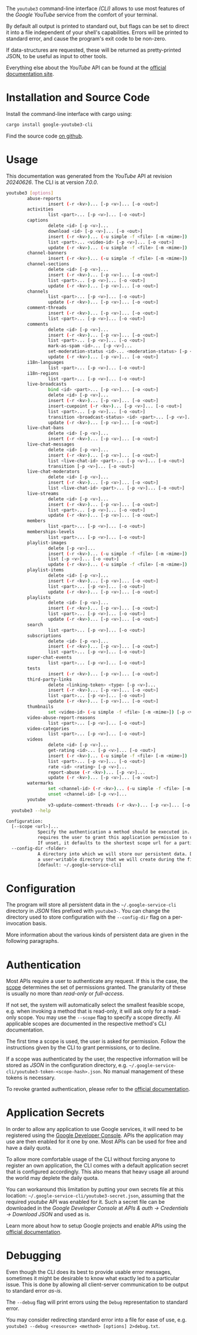 <!---
DO NOT EDIT !
This file was generated automatically from 'src/generator/templates/cli/README.md.mako'
DO NOT EDIT !
-->
The `youtube3` command-line interface *(CLI)* allows to use most features of the *Google YouTube* service from the comfort of your terminal.

By default all output is printed to standard out, but flags can be set to direct it into a file independent of your shell's
capabilities. Errors will be printed to standard error, and cause the program's exit code to be non-zero.

If data-structures are requested, these will be returned as pretty-printed JSON, to be useful as input to other tools.

Everything else about the *YouTube* API can be found at the
[official documentation site](https://developers.google.com/youtube/).

# Installation and Source Code

Install the command-line interface with cargo using:

```bash
cargo install google-youtube3-cli
```

Find the source code [on github](https://github.com/Byron/google-apis-rs/tree/main/gen/youtube3-cli).

# Usage

This documentation was generated from the *YouTube* API at revision *20240626*. The CLI is at version *7.0.0*.

```bash
youtube3 [options]
        abuse-reports
                insert (-r <kv>)... [-p <v>]... [-o <out>]
        activities
                list <part>... [-p <v>]... [-o <out>]
        captions
                delete <id> [-p <v>]...
                download <id> [-p <v>]... [-o <out>]
                insert (-r <kv>)... (-u simple -f <file> [-m <mime>]) [-p <v>]... [-o <out>]
                list <part>... <video-id> [-p <v>]... [-o <out>]
                update (-r <kv>)... (-u simple -f <file> [-m <mime>]) [-p <v>]... [-o <out>]
        channel-banners
                insert (-r <kv>)... (-u simple -f <file> [-m <mime>]) [-p <v>]... [-o <out>]
        channel-sections
                delete <id> [-p <v>]...
                insert (-r <kv>)... [-p <v>]... [-o <out>]
                list <part>... [-p <v>]... [-o <out>]
                update (-r <kv>)... [-p <v>]... [-o <out>]
        channels
                list <part>... [-p <v>]... [-o <out>]
                update (-r <kv>)... [-p <v>]... [-o <out>]
        comment-threads
                insert (-r <kv>)... [-p <v>]... [-o <out>]
                list <part>... [-p <v>]... [-o <out>]
        comments
                delete <id> [-p <v>]...
                insert (-r <kv>)... [-p <v>]... [-o <out>]
                list <part>... [-p <v>]... [-o <out>]
                mark-as-spam <id>... [-p <v>]...
                set-moderation-status <id>... <moderation-status> [-p <v>]...
                update (-r <kv>)... [-p <v>]... [-o <out>]
        i18n-languages
                list <part>... [-p <v>]... [-o <out>]
        i18n-regions
                list <part>... [-p <v>]... [-o <out>]
        live-broadcasts
                bind <id> <part>... [-p <v>]... [-o <out>]
                delete <id> [-p <v>]...
                insert (-r <kv>)... [-p <v>]... [-o <out>]
                insert-cuepoint (-r <kv>)... [-p <v>]... [-o <out>]
                list <part>... [-p <v>]... [-o <out>]
                transition <broadcast-status> <id> <part>... [-p <v>]... [-o <out>]
                update (-r <kv>)... [-p <v>]... [-o <out>]
        live-chat-bans
                delete <id> [-p <v>]...
                insert (-r <kv>)... [-p <v>]... [-o <out>]
        live-chat-messages
                delete <id> [-p <v>]...
                insert (-r <kv>)... [-p <v>]... [-o <out>]
                list <live-chat-id> <part>... [-p <v>]... [-o <out>]
                transition [-p <v>]... [-o <out>]
        live-chat-moderators
                delete <id> [-p <v>]...
                insert (-r <kv>)... [-p <v>]... [-o <out>]
                list <live-chat-id> <part>... [-p <v>]... [-o <out>]
        live-streams
                delete <id> [-p <v>]...
                insert (-r <kv>)... [-p <v>]... [-o <out>]
                list <part>... [-p <v>]... [-o <out>]
                update (-r <kv>)... [-p <v>]... [-o <out>]
        members
                list <part>... [-p <v>]... [-o <out>]
        memberships-levels
                list <part>... [-p <v>]... [-o <out>]
        playlist-images
                delete [-p <v>]...
                insert (-r <kv>)... (-u simple -f <file> [-m <mime>]) [-p <v>]... [-o <out>]
                list [-p <v>]... [-o <out>]
                update (-r <kv>)... (-u simple -f <file> [-m <mime>]) [-p <v>]... [-o <out>]
        playlist-items
                delete <id> [-p <v>]...
                insert (-r <kv>)... [-p <v>]... [-o <out>]
                list <part>... [-p <v>]... [-o <out>]
                update (-r <kv>)... [-p <v>]... [-o <out>]
        playlists
                delete <id> [-p <v>]...
                insert (-r <kv>)... [-p <v>]... [-o <out>]
                list <part>... [-p <v>]... [-o <out>]
                update (-r <kv>)... [-p <v>]... [-o <out>]
        search
                list <part>... [-p <v>]... [-o <out>]
        subscriptions
                delete <id> [-p <v>]...
                insert (-r <kv>)... [-p <v>]... [-o <out>]
                list <part>... [-p <v>]... [-o <out>]
        super-chat-events
                list <part>... [-p <v>]... [-o <out>]
        tests
                insert (-r <kv>)... [-p <v>]... [-o <out>]
        third-party-links
                delete <linking-token> <type> [-p <v>]...
                insert (-r <kv>)... [-p <v>]... [-o <out>]
                list <part>... [-p <v>]... [-o <out>]
                update (-r <kv>)... [-p <v>]... [-o <out>]
        thumbnails
                set <video-id> (-u simple -f <file> [-m <mime>]) [-p <v>]... [-o <out>]
        video-abuse-report-reasons
                list <part>... [-p <v>]... [-o <out>]
        video-categories
                list <part>... [-p <v>]... [-o <out>]
        videos
                delete <id> [-p <v>]...
                get-rating <id>... [-p <v>]... [-o <out>]
                insert (-r <kv>)... (-u simple -f <file> [-m <mime>]) [-p <v>]... [-o <out>]
                list <part>... [-p <v>]... [-o <out>]
                rate <id> <rating> [-p <v>]...
                report-abuse (-r <kv>)... [-p <v>]...
                update (-r <kv>)... [-p <v>]... [-o <out>]
        watermarks
                set <channel-id> (-r <kv>)... (-u simple -f <file> [-m <mime>]) [-p <v>]...
                unset <channel-id> [-p <v>]...
        youtube
                v3-update-comment-threads (-r <kv>)... [-p <v>]... [-o <out>]
  youtube3 --help

Configuration:
  [--scope <url>]...
            Specify the authentication a method should be executed in. Each scope
            requires the user to grant this application permission to use it.
            If unset, it defaults to the shortest scope url for a particular method.
  --config-dir <folder>
            A directory into which we will store our persistent data. Defaults to
            a user-writable directory that we will create during the first invocation.
            [default: ~/.google-service-cli]

```

# Configuration

The program will store all persistent data in the `~/.google-service-cli` directory in *JSON* files prefixed with `youtube3-`.  You can change the directory used to store configuration with the `--config-dir` flag on a per-invocation basis.

More information about the various kinds of persistent data are given in the following paragraphs.

# Authentication

Most APIs require a user to authenticate any request. If this is the case, the [scope][scopes] determines the
set of permissions granted. The granularity of these is usually no more than *read-only* or *full-access*.

If not set, the system will automatically select the smallest feasible scope, e.g. when invoking a
method that is read-only, it will ask only for a read-only scope.
You may use the `--scope` flag to specify a scope directly.
All applicable scopes are documented in the respective method's CLI documentation.

The first time a scope is used, the user is asked for permission. Follow the instructions given
by the CLI to grant permissions, or to decline.

If a scope was authenticated by the user, the respective information will be stored as *JSON* in the configuration
directory, e.g. `~/.google-service-cli/youtube3-token-<scope-hash>.json`. No manual management of these tokens
is necessary.

To revoke granted authentication, please refer to the [official documentation][revoke-access].

# Application Secrets

In order to allow any application to use Google services, it will need to be registered using the
[Google Developer Console][google-dev-console]. APIs the application may use are then enabled for it
one by one. Most APIs can be used for free and have a daily quota.

To allow more comfortable usage of the CLI without forcing anyone to register an own application, the CLI
comes with a default application secret that is configured accordingly. This also means that heavy usage
all around the world may deplete the daily quota.

You can workaround this limitation by putting your own secrets file at this location:
`~/.google-service-cli/youtube3-secret.json`, assuming that the required *youtube* API
was enabled for it. Such a secret file can be downloaded in the *Google Developer Console* at
*APIs & auth -> Credentials -> Download JSON* and used as is.

Learn more about how to setup Google projects and enable APIs using the [official documentation][google-project-new].


# Debugging

Even though the CLI does its best to provide usable error messages, sometimes it might be desirable to know
what exactly led to a particular issue. This is done by allowing all client-server communication to be
output to standard error *as-is*.

The `--debug` flag will print errors using the `Debug` representation to standard error.

You may consider redirecting standard error into a file for ease of use, e.g. `youtube3 --debug <resource> <method> [options] 2>debug.txt`.


[scopes]: https://developers.google.com/+/api/oauth#scopes
[revoke-access]: http://webapps.stackexchange.com/a/30849
[google-dev-console]: https://console.developers.google.com/
[google-project-new]: https://developers.google.com/console/help/new/
